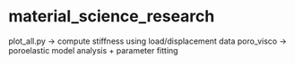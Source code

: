 # material_science_research
plot_all.py -> compute stiffness using load/displacement data
poro_visco -> poroelastic model analysis + parameter fitting
